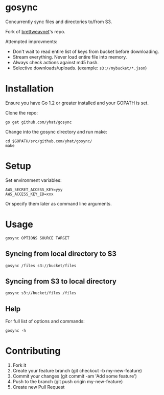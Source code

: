 # gosync

Concurrently sync files and directories to/from S3.

Fork of [brettweavnet](https://github.com/brettweavnet/gosync)'s repo.

Attempted improvments:
* Don't wait to read entire list of keys from bucket before downloading.
* Stream everything. Never load entire file into memory.
* Always check actions against md5 hash.
* Selective downloads/uploads. (example: `s3://mybucket/*.json`)

# Installation

Ensure you have Go 1.2 or greater installed and your GOPATH is set.

Clone the repo:

    go get github.com/yhat/gosync

Change into the gosync directory and run make:

    cd $GOPATH/src/github.com/yhat/gosync/
    make

# Setup

Set environment variables:

    AWS_SECRET_ACCESS_KEY=yyy
    AWS_ACCESS_KEY_ID=xxx

Or specify them later as command line arguments.

# Usage

    gosync OPTIONS SOURCE TARGET

## Syncing from local directory to S3

    gosync /files s3://bucket/files

## Syncing from S3 to local directory

    gosync s3://bucket/files /files

## Help

For full list of options and commands:

    gosync -h

# Contributing

1. Fork it
2. Create your feature branch (git checkout -b my-new-feature)
3. Commit your changes (git commit -am 'Add some feature')
4. Push to the branch (git push origin my-new-feature)
5. Create new Pull Request
